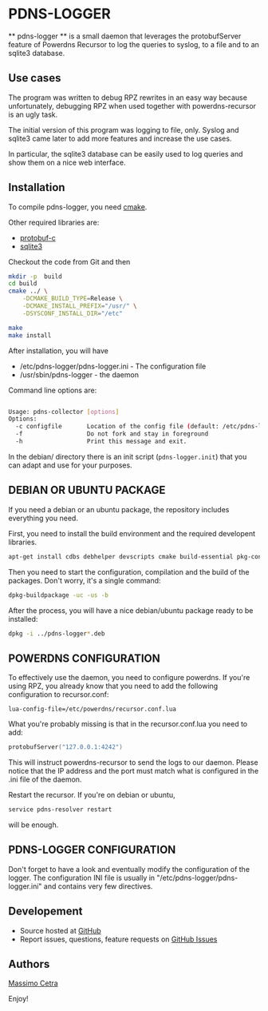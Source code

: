 PDNS-LOGGER
===========

** pdns-logger ** is a small daemon that leverages the protobufServer feature of Powerdns Recursor
to log the queries to syslog, to a file and to an sqlite3 database.

Use cases
---------

The program was written to debug RPZ rewrites in an easy way because unfortunately, debugging RPZ when used together with powerdns-recursor
is an ugly task.

The initial version of this program was logging to file, only.
Syslog and sqlite3 came later to add more features and increase the use cases.

In particular, the sqlite3 database can be easily used to log queries and show them on a nice web interface.

Installation
------------

To compile pdns-logger, you need [cmake](https://cmake.org/).

Other required libraries are:
- [protobuf-c](https://github.com/protobuf-c/protobuf-c)
- [sqlite3](https://www.sqlite.org/)

Checkout the code from Git and then
```bash
mkdir -p  build
cd build
cmake ../ \
    -DCMAKE_BUILD_TYPE=Release \
    -DCMAKE_INSTALL_PREFIX="/usr/" \
    -DSYSCONF_INSTALL_DIR="/etc"

make
make install
```

After installation, you will have 
* /etc/pdns-logger/pdns-logger.ini - The configuration file
* /usr/sbin/pdns-logger - the daemon

Command line options are:
```bash

Usage: pdns-collector [options]
Options:
  -c configfile       Location of the config file (default: /etc/pdns-logger/pdns-logger.ini)
  -f                  Do not fork and stay in foreground
  -h                  Print this message and exit.


```

In the debian/ directory there is an init script (`pdns-logger.init`) that you can adapt and use for your purposes.

DEBIAN OR UBUNTU PACKAGE
------------------------

If you need a debian or an ubuntu package, the repository includes everything you need.

First, you need to install the build environment and the required developent libraries.
```bash
apt-get install cdbs debhelper devscripts cmake build-essential pkg-config libprotobuf-c-dev libsqlite3-dev
```

Then you need to start the configuration, compilation and the build of the packages. Don't worry, it's a single command:
```bash
dpkg-buildpackage -uc -us -b
```

After the process, you will have a nice debian/ubuntu package ready to be installed:

```bash
dpkg -i ../pdns-logger*.deb
```

POWERDNS CONFIGURATION
----------------------

To effectively use the daemon, you need to configure powerdns.
If you're using RPZ, you already know that you need to add the following configuration to recursor.conf:
```
lua-config-file=/etc/powerdns/recursor.conf.lua
```

What you're probably missing is that in the recursor.conf.lua you need to add:
```lua
protobufServer("127.0.0.1:4242")
```

This will instruct powerdns-recursor to send the logs to our daemon.
Please notice that the IP address and the port must match what is configured in the .ini file of the daemon.

Restart the recursor. If you're on debian or ubuntu, 

```bash
service pdns-resolver restart 
```

will be enough.

PDNS-LOGGER CONFIGURATION
-------------------------
Don't forget to have a look and eventually modify the configuration of the logger.
The configuration INI file is usually in "/etc/pdns-logger/pdns-logger.ini" and contains very few directives.


Developement
------------
- Source hosted at [GitHub](https://github.com/spamhays/pdns-logger)
- Report issues, questions, feature requests on [GitHub Issues](https://github.com/spamhaus/pdns-logger/issues)

Authors
-------
[Massimo Cetra](http://www.ctrix.it/)


Enjoy!
